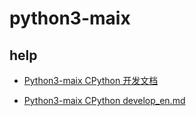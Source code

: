 # python3-maix

## help

- [Python3-maix CPython 开发文档](./docs/develop_zh.md)

- [Python3-maix CPython develop_en.md](./docs/develop_en.md)
